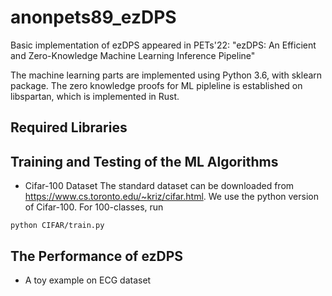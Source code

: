 # anonpets89_ezDPS
Basic implementation of ezDPS appeared in PETs'22: "ezDPS: An Efficient and Zero-Knowledge Machine Learning Inference Pipeline"

The machine learning parts are implemented using Python 3.6, with sklearn package. The zero knowledge proofs for ML pipleline is established on libspartan, which is implemented in Rust. 

## Required Libraries

## Training and Testing of the ML Algorithms
* Cifar-100 Dataset
The standard dataset can be downloaded from https://www.cs.toronto.edu/~kriz/cifar.html. We use the python version of Cifar-100.
For 100-classes, run
```
python CIFAR/train.py
```

## The Performance of ezDPS
* A toy example on ECG dataset

